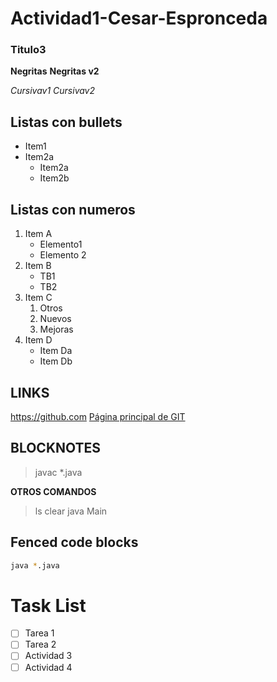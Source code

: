 # Actividad1-Cesar-Espronceda
### Titulo3

**Negritas**
__Negritas v2__

*Cursivav1*
_Cursivav2_

## Listas con bullets
* Item1
* Item2a
  * Item2a
  * Item2b
  
## Listas con numeros
1. Item A
   * Elemento1
   * Elemento 2
2. Item B
   * TB1
   * TB2
3. Item C
   1. Otros
   2. Nuevos
   3. Mejoras
4. Item D
    * Item Da
    * Item Db

## LINKS

https://github.com
[Página principal de GIT](https://github.com)

## BLOCKNOTES
> javac *.java

**OTROS COMANDOS**
>ls
>clear
>java Main

## Fenced code blocks
 ```bash
java *.java
 ```

# Task List
- [ ] Tarea 1
- [ ] Tarea 2
- [ ] Actividad 3
- [ ] Actividad 4
